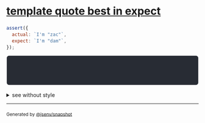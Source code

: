 # [template quote best in expect](../../quote.test.js#L26)

```js
assert({
  actual: `I'm "zac"`,
  expect: `I'm "dam"`,
});
```

![img](throw.svg)

<details>
  <summary>see without style</summary>

```console
AssertionError: actual and expect are different

actual: `I'm "zac"`
expect: `I'm "dam"`
```

</details>


---

<sub>
  Generated by <a href="https://github.com/jsenv/core/tree/main/packages/tooling/snapshot">@jsenv/snapshot</a>
</sub>
